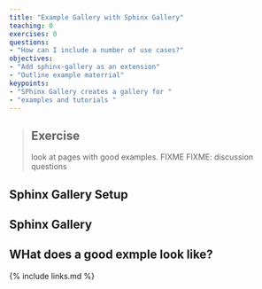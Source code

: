 ```yaml
---
title: "Example Gallery with Sphinx Gallery"
teaching: 0
exercises: 0
questions:
- "How can I include a number of use cases?"
objectives:
- "Add sphinx-gallery as an extension"
- "Outline example materrial"
keypoints:
- "SPhinx Gallery creates a gallery for "
- "examples and tutorials "
---
```


> ## Exercise
> look at pages with good examples. FIXME
> FIXME: discussion questions


## Sphinx Gallery Setup

## Sphinx Gallery

## WHat does a good exmple look like?


{% include links.md %}
